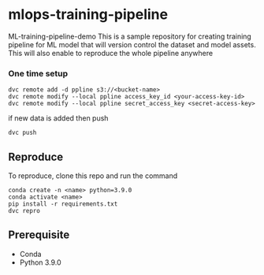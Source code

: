 # mlops-training-pipeline
ML-training-pipeline-demo This is a sample repository for creating training pipeline for ML model that will version control the dataset and model assets. This will also enable to reproduce the whole pipeline anywhere 

### One time setup
```
dvc remote add -d ppline s3://<bucket-name>
dvc remote modify --local ppline access_key_id <your-access-key-id>
dvc remote modify --local ppline secret_access_key <secret-access-key>
```
if new data is added then push
```
dvc push
```

## Reproduce
To reproduce, clone this repo and run the command
```
conda create -n <name> python=3.9.0
conda activate <name>
pip install -r requirements.txt
dvc repro
```

## Prerequisite
- Conda 
- Python 3.9.0